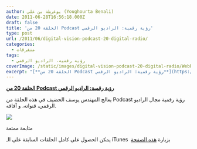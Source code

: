 ```yaml
---
author: يوغرطة بن علي (Youghourta Benali)
date: 2011-06-28T16:56:18.000Z
draft: false
title: 'الحلقة 20 من Podcast رؤية رقمية: الراديو الرقمي'
type: post
url: /2011/06/digital-vision-podcast-20-digital-radio/
categories:
  - متفرقات
tags:
  - رؤية رقمية، الراديو الرقمي
coverImage: /static/images/digital-vision-podcast-20-digital-radio/WebRadio.png
excerpt: "[**الحلقة 20 من Podcast رؤية رقمية: الراديو الرقمي**](https://www.it-scoop.com/2011/06/digital-vision-podcast-20-digital-radio)\n\nيعالج المهندس يوسف الحضيف في هذه الحلقة من Podcast رؤية رقمية مجال الراديو الرقمي، قنواته، و آفاقه.\n\n\n\nمتابعة ممتعة\n\nيمكن الحصول على كامل الحلقات السابقة على الـ iTunes\_ بزيارة [هذه الصفحة](http://itunes.apple.com/sa/podcast/id415924206)\n"
---
```

[**الحلقة 20 من Podcast رؤية رقمية: الراديو الرقمي**](https://www.it-scoop.com/2011/06/digital-vision-podcast-20-digital-radio)

يعالج المهندس يوسف الحضيف في هذه الحلقة من Podcast رؤية رقمية مجال الراديو الرقمي، قنواته، و آفاقه.

![](/static/images/digital-vision-podcast-20-digital-radio/WebRadio.png)

متابعة ممتعة

يمكن الحصول على كامل الحلقات السابقة على الـ iTunes  بزيارة [هذه الصفحة](http://itunes.apple.com/sa/podcast/id415924206)
